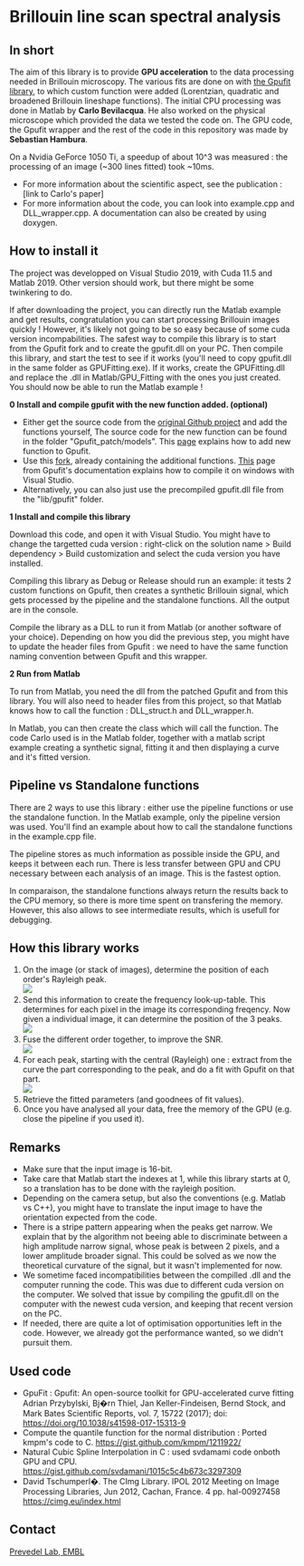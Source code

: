 # Brillouin line scan spectral analysis 

## In short
The aim of this library is to provide **GPU acceleration** to the data processing needed in Brillouin microscopy.
The various fits are done on with [the Gpufit library](https://github.com/gpufit/Gpufit), to which custom function were added
(Lorentzian, quadratic and broadened Brillouin lineshape functions). The initial CPU processing was done in Matlab 
by **Carlo Bevilacqua**. He also worked on the physical microscope which provided the data we tested the code on.
The GPU code, the Gpufit wrapper and the rest of the code in this repository was made by **Sebastian Hambura**. 


On a Nvidia GeForce 1050 Ti, a speedup of about 10^3 was measured :
the processing of an image (~300 lines fitted) took ~10ms. 

* For more information about the scientific aspect, see the publication : [link to Carlo's paper]
* For more information about the code, you can look into example.cpp and DLL_wrapper.cpp. A documentation can 
also be created by using doxygen.


## How to install it
The project was developped on Visual Studio 2019, with Cuda 11.5 and Matlab 2019. Other version should work,
but there might be some twinkering to do.

If after downloading the project, you can directly run the Matlab example and get results, congratulation 
you can start processing Brillouin images quickly ! However, it's likely not going to be so easy because of 
some cuda version incompabilities. The safest way to compile this library is to start from the 
Gpufit fork and to create the gpufit.dll on your PC. Then compile this library, and start the test to see if it works
(you'll need to copy gpufit.dll in the same folder as GPUFitting.exe). If it works, create the GPUFitting.dll 
and replace the .dll in Matlab/GPU_Fitting with the ones you just created. You should now be able to run the Matlab example !


**0 Install and compile gpufit with the new function added. (optional)**

- Either get the source code from the [original Github project](https://github.com/gpufit/Gpufit) and add the functions yourself, 
The source code for the new function can be found in the folder "Gpufit_patch/models". 
This [page](https://gpufit.readthedocs.io/en/latest/customization.html) explains how to add new function to Gpufit.
- Use this [fork](https://github.com/prevedel-lab/Gpufit), already containing the additional functions.
[This](https://gpufit.readthedocs.io/en/latest/installation.html#running-cmake-from-the-command-line)
 page from Gpufit's documentation explains how to compile it on windows with Visual Studio. 
- Alternatively, you can also just use the precompiled gpufit.dll file from the "lib/gpufit" folder.

**1 Install and compile this library**

Download this code, and open it with Visual Studio. You might have to change the targetted cuda version :
right-click on the solution name > Build dependency > Build customization and select the cuda version you have installed.

Compiling this library as Debug or Release should run an example: it tests 2 custom functions on Gpufit, then creates
a synthetic Brillouin signal, which gets processed by the pipeline and the standalone functions. All the output are in 
the console.

Compile the library as a DLL to run it from Matlab (or another software of your choice). Depending on how you did the 
previous step, you might have to update the header files from Gpufit : we need to have the same function naming convention 
between Gpufit and this wrapper.

**2 Run from Matlab**

To run from Matlab, you need the dll from the patched Gpufit and from this library. You will also need to header files from
this project, so that Matlab knows how to call the function : DLL_struct.h and DLL_wrapper.h.

In Matlab, you can then create the class which will call the function. The code Carlo used is in the Matlab folder, 
together with a matlab script example creating a synthetic signal, fitting it and then displaying a curve and it's 
fitted version. 


## Pipeline vs Standalone functions
	
 There are 2 ways to use this library : either use the pipeline functions or use the standalone function. In the Matlab 
 example, only the pipeline version was used. You'll find an example about how to call the standalone functions in 
 the example.cpp file.

 The pipeline stores as much information as possible inside the GPU, and keeps it between each run. There is less transfer between GPU 
 and CPU necessary between each analysis of an image. This is the fastest option.

 In comparaison, the standalone functions always return the results back to the CPU memory, so there is more time spent 
 on transfering the memory. However, this also allows to see intermediate results, which is usefull for debugging.

## How this library works


1. On the image (or stack of images), determine the position of each order's Rayleigh peak.  
![](images/signal_with_positions.png)
2. Send this information to create the frequency look-up-table. This determines for each pixel in the image
its corresponding freqency. Now given a individual image, it can determine the position of the 3 peaks.  
![](images/frq_lut.png)
3. Fuse the different order together, to improve the SNR.  
![](images/summed_curve.png)
4. For each peak, starting with the central (Rayleigh) one : extract from the curve the part corresponding to the peak, 
and do a fit with Gpufit on that part.  
![](images/fitted_curve.png)
5. Retrieve the fitted parameters (and goodnees of fit values). 
6. Once you have analysed all your data, free the memory of the GPU (e.g. close the pipeline if you used it).      

## Remarks

* Make sure that the input image is 16-bit.
* Take care that Matlab start the indexes at 1, while this library starts at 0, so a translation has to be done
with the rayleigh position.
* Depending on the camera setup, but also the conventions (e.g. Matlab vs C++), you might have to translate the input
image to have the orientation expected from the code.
* There is a stripe pattern appearing when the peaks get narrow. We explain that by the algorithm not beeing able
 to discriminate between a high amplitude narrow signal, whose peak is between 2 pixels, and a lower amplitude broader signal. 
This could be solved as we now the theoretical curvature of the signal, but it wasn't implemented for now.
* We sometime faced incompatibilities between the compilled .dll and the computer running the code. This was due to different cuda version on 
the computer. We solved that issue by compiling the gpufit.dll on the computer with the newest cuda version, and keeping that recent version
on the PC.
* If needed, there are quite a lot of optimisation opportunities left in the code. However, we already got the 
performance wanted, so we didn't pursuit them.

## Used code

* GpuFit : Gpufit: An open-source toolkit for GPU-accelerated curve fitting
 Adrian Przybylski, Bj�rn Thiel, Jan Keller-Findeisen, Bernd Stock, and Mark Bates
 Scientific Reports, vol. 7, 15722 (2017); doi: https://doi.org/10.1038/s41598-017-15313-9
*  Compute the quantile function for the normal distribution : Ported kmpm's code to C. https://gist.github.com/kmpm/1211922/
*  Natural Cubic Spline Interpolation in C : used svdamami code onboth GPU and CPU. https://gist.github.com/svdamani/1015c5c4b673c3297309
*  David Tschumperl�. The CImg Library. IPOL 2012 Meeting on Image Processing Libraries, Jun 2012,
Cachan, France. 4 pp. hal-00927458 https://cimg.eu/index.html

## Contact

[Prevedel Lab, EMBL](https://www.prevedel.embl.de/)
